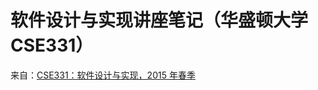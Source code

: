 # 软件设计与实现讲座笔记（华盛顿大学 CSE331）

来自：[CSE331：软件设计与实现，2015 年春季](http://courses.cs.washington.edu/courses/cse331/15sp/#resources)
